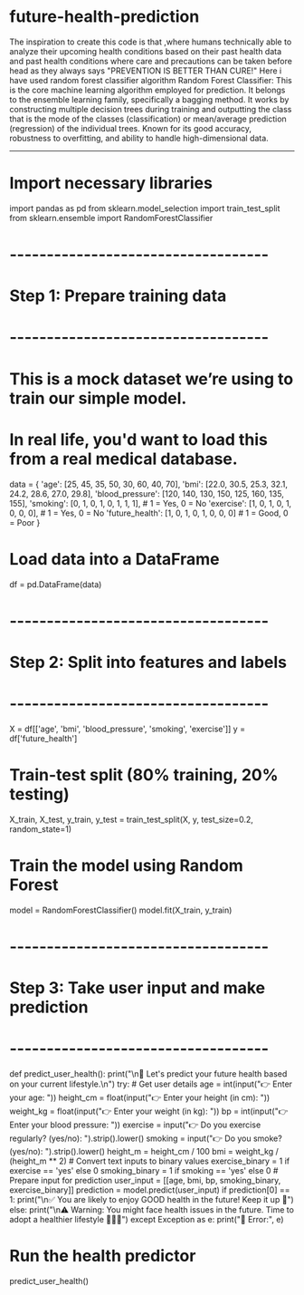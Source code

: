 # future-health-prediction
The inspiration to create this code is that ,where humans technically able to analyze their upcoming health conditions based on their past health data and past health conditions where care and precautions can be taken before head as they always says  "PREVENTION IS BETTER THAN CURE!"
Here i have used random forest classifier algorithm
Random Forest Classifier: This is the core machine learning algorithm employed for prediction.
It belongs to the ensemble learning family, specifically a bagging method.
It works by constructing multiple decision trees during training and outputting the class that is the mode of the classes (classification) or mean/average prediction (regression) of the individual trees.
Known for its good accuracy, robustness to overfitting, and ability to handle high-dimensional data.
*********************************************************************************************************************************************************
# Import necessary libraries
import pandas as pd
from sklearn.model_selection import train_test_split
from sklearn.ensemble import RandomForestClassifier

# -----------------------------------
# Step 1: Prepare training data
# -----------------------------------
# This is a mock dataset we’re using to train our simple model.
# In real life, you'd want to load this from a real medical database.
data = {
    'age': [25, 45, 35, 50, 30, 60, 40, 70],
    'bmi': [22.0, 30.5, 25.3, 32.1, 24.2, 28.6, 27.0, 29.8],
    'blood_pressure': [120, 140, 130, 150, 125, 160, 135, 155],
    'smoking': [0, 1, 0, 1, 0, 1, 1, 1],      # 1 = Yes, 0 = No
    'exercise': [1, 0, 1, 0, 1, 0, 0, 0],     # 1 = Yes, 0 = No
    'future_health': [1, 0, 1, 0, 1, 0, 0, 0] # 1 = Good, 0 = Poor
}

# Load data into a DataFrame
df = pd.DataFrame(data)

# -----------------------------------
# Step 2: Split into features and labels
# -----------------------------------
X = df[['age', 'bmi', 'blood_pressure', 'smoking', 'exercise']]
y = df['future_health']

# Train-test split (80% training, 20% testing)
X_train, X_test, y_train, y_test = train_test_split(X, y, test_size=0.2, random_state=1)

# Train the model using Random Forest
model = RandomForestClassifier()
model.fit(X_train, y_train)

# -----------------------------------
# Step 3: Take user input and make prediction
# -----------------------------------
def predict_user_health():
    print("\n🧠 Let's predict your future health based on your current lifestyle.\n")
    try:
        # Get user details
        age = int(input("👉 Enter your age: "))
        height_cm = float(input("👉 Enter your height (in cm): "))
        weight_kg = float(input("👉 Enter your weight (in kg): "))
        bp = int(input("👉 Enter your blood pressure: "))
        exercise = input("👉 Do you exercise regularly? (yes/no): ").strip().lower()
        smoking = input("👉 Do you smoke? (yes/no): ").strip().lower()
        height_m = height_cm / 100
        bmi = weight_kg / (height_m ** 2)
        # Convert text inputs to binary values
        exercise_binary = 1 if exercise == 'yes' else 0
        smoking_binary = 1 if smoking == 'yes' else 0
         # Prepare input for prediction
        user_input = [[age, bmi, bp, smoking_binary, exercise_binary]]
        prediction = model.predict(user_input)
        if prediction[0] == 1:
            print("\n✅ You are likely to enjoy GOOD health in the future! Keep it up 💪")
        else:
            print("\n⚠️ Warning: You might face health issues in the future. Time to adopt a healthier lifestyle 🏃‍♂️🥗")
             except Exception as e:
        print("🚫 Error:", e)

# Run the health predictor
predict_user_health()

    

      

        
